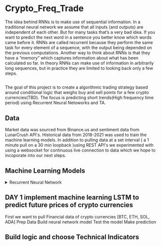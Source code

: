 # Crypto_Freq_Trade
The idea behind RNNs is to make use of sequential information. In a traditional neural network we assume that all inputs (and outputs) are independent of each other. But for many tasks that’s a very bad idea. If you want to predict the next word in a sentence you better know which words came before it. RNNs are called recurrent because they perform the same task for every element of a sequence, with the output being depended on the previous computations. Another way to think about RNNs is that they have a “memory” which captures information about what has been calculated so far. In theory RNNs can make use of information in arbitrarily long sequences, but in practice they are limited to looking back only a few steps.


## 
The goal of this project is to create a algorithmic trading strategy based around conditional logic that weighs buy and sell points for a few crypto currencies(TBD). The focus is predicting short trends(High frequency time period) using Recurrent Neural Netoworks and TA. 
## Data
Market data was sourced from Binance.us and sentiment data from LunarCrush API's. Historical data from 2018-2021 was used to train the machine learning models. In addition to pulling data at a set interval ( a 1 minute pull on a 30 min loopback )using REST API's we experimented with using a websocket for continuous live connection to data which we hope to incoporate into our next steps. 
## Machine Learning Models
<details>
<summary>Recurrent Neural Network</summary>
 
<p align="center" width="100%">
    <img width="50%" src="https://user-images.githubusercontent.com/84649228/137434885-43fd209d-0b3d-46ed-974a-56d48bb73d6a.png"> 
</p>    
  
A recurrent neural network (RNN) is a type of artificial neural network that uses sequential data and time series data. RNN models are known for their ability to take the information from prior inputs and use them to influence the current input and output. The data they use creates a dependency on each input and output giving them the ability to understand the data.
 
For this project we utilized the recurrent neural network model to see if we could predict the future price of Bitcoin. First, we gathered the API market data from Binance, pulling data from January 1, 2021, up to the current previous day. Like all other machine learning models, we split our data into 80% training and 20% testing data. The graph below breaks down the market data into training and test data. 
  
<p align="center" width="100%">
    <img width="100%" src="https://user-images.githubusercontent.com/84649228/137440957-ab79f3db-3fcc-4c14-9af8-6aa2d45947f1.png"> 
</p>

After we train, test, and split, we are able to build a model using the idea of long short-term memory(LSTM). LSTM is used as a solution to the vanishing gradient problem that is typical of RNN models. Vanishing gradient occurs when multiplying many small numbers together begins to create even more small numbers to the point of minuscule immaterial data. The more the data trains, the more long term dependencies will influence the data, thus overfitting occurs. LSTM solution to fighting this issue is by having hidden layers of the neural network.
  
There were many trials of testing this model and each model scored very well for mean average error score (all <10%). Based on the training for this data, we were able to get the lowest mean average error score of 2.89%

  <p align="center" width="100%">
    <img width="80%" src="https://user-images.githubusercontent.com/84649228/137442785-c284ca16-a752-4243-bdc9-a76ba55224c1.png"> 
</p>
 
  <p align="center" width="100%">
    <img width="100%" src="https://user-images.githubusercontent.com/84649228/137442739-ed91d252-a128-4dea-90c6-f3de4a49ae1c.png"> 
</p>

We tested more and we believe that the best and most accurate predictive model used was : ___
  


</details>


## DAY 1 implement machine learning LSTM to predict future prices of crypto currencies
First we want to pull Financial data of crypto currencies [BTC, ETH, SOL, ADA]
Prep Data
Build neural network model
Test the model
Make prediction

## Build logic and choose Technical Indicators
